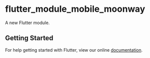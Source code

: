 # flutter_module_mobile_moonway

A new Flutter module.

## Getting Started

For help getting started with Flutter, view our online
[documentation](https://flutter.io/).
